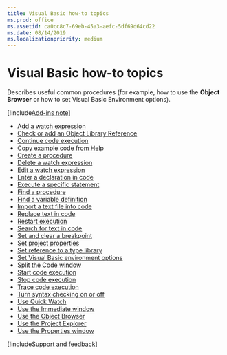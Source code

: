 ```yaml
---
title: Visual Basic how-to topics
ms.prod: office
ms.assetid: ca0cc8c7-69eb-45a3-aefc-5df69d64cd22
ms.date: 08/14/2019
ms.localizationpriority: medium
---
```



# Visual Basic how-to topics

Describes useful common procedures (for example, how to use the **Object Browser** or how to set Visual Basic Environment options).

[!include[Add-ins note](~/includes/addinsnote.md)]

- [Add a watch expression](../../Concepts/Forms/add-a-watch-expression.md)
- [Check or add an Object Library Reference](../../How-to/check-or-add-an-object-library-reference.md)
- [Continue code execution](../../How-to/continue-code-execution.md)
- [Copy example code from Help](../../How-to/copy-example-code-from-help.md)
- [Create a procedure](../../How-to/create-a-procedure.md)
- [Delete a watch expression](../../How-to/delete-a-watch-expression.md)
- [Edit a watch expression](../../How-to/edit-a-watch-expression.md)
- [Enter a declaration in code](../../How-to/enter-a-declaration-in-code.md)
- [Execute a specific statement](../../How-to/execute-a-specific-statement.md)
- [Find a procedure](../../How-to/find-a-procedure.md)
- [Find a variable definition](../../How-to/find-a-variable-definition.md)
- [Import a text file into code](../../How-to/import-a-text-file-into-code.md)
- [Replace text in code](../../How-to/replace-text-in-code.md)
- [Restart execution](../../How-to/restart-execution.md)
- [Search for text in code](../../How-to/search-for-text-in-code.md)
- [Set and clear a breakpoint](../../How-to/set-and-clear-a-breakpoint.md)
- [Set project properties](../../How-to/set-project-properties.md)
- [Set reference to a type library](../../How-to/set-reference-to-a-type-library.md)
- [Set Visual Basic environment options](../../How-to/set-visual-basic-environment-options.md)
- [Split the Code window](../../How-to/split-the-code-window.md)
- [Start code execution](../../How-to/start-code-execution.md)
- [Stop code execution](../../How-to/stop-code-execution.md)
- [Trace code execution](../../How-to/trace-code-execution.md)
- [Turn syntax checking on or off](../../How-to/turn-syntax-checking-on-or-off.md)
- [Use Quick Watch](../../How-to/use-quick-watch.md)
- [Use the Immediate window](use-the-immediate-window.md)
- [Use the Object Browser](use-the-object-browser.md)
- [Use the Project Explorer](use-the-project-explorer.md)
- [Use the Properties window](use-the-properties-window.md)

[!include[Support and feedback](~/includes/feedback-boilerplate.md)]

